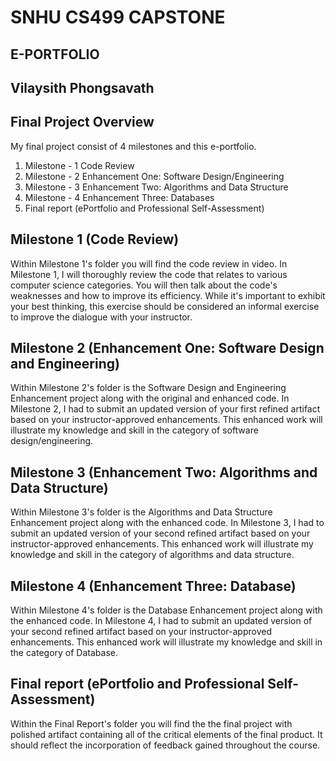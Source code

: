 # SNHU CS499 CAPSTONE
## E-PORTFOLIO

## Vilaysith Phongsavath

## Final Project Overview

My final project consist of  4 milestones and this e-portfolio.

1. Milestone - 1 Code Review
2. Milestone - 2 Enhancement One: Software Design/Engineering
3. Milestone - 3 Enhancement Two: Algorithms and Data Structure
4. Milestone - 4 Enhancement Three: Databases
5. Final report (ePortfolio and Professional Self-Assessment)

## Milestone 1 (Code Review)
Within Milestone 1's folder you will find the code review in video. In Milestone 1, I will thoroughly review the code that relates to various computer science categories. You will then talk about the code's weaknesses and how to improve its efficiency. While it's important to exhibit your best thinking, this exercise should be considered an informal exercise to improve the dialogue with your instructor.

## Milestone 2 (Enhancement One: Software Design and Engineering)
Within Milestone 2's folder is the Software Design and Engineering Enhancement project along with the original and enhanced code. In Milestone 2, I had to submit an updated version of your first refined artifact based on your instructor-approved enhancements. This enhanced work will illustrate my knowledge and skill in the category of software design/engineering.

## Milestone 3 (Enhancement Two: Algorithms and Data Structure)
Within Milestone 3's folder is the Algorithms and Data Structure Enhancement project along with the enhanced code. In Milestone 3, I had to submit an updated version of your second refined artifact based on your instructor-approved enhancements. This enhanced work will illustrate my knowledge and skill in the category of algorithms and data structure.

## Milestone 4 (Enhancement Three: Database)
Within Milestone 4's folder is the Database Enhancement project along with the enhanced code. In Milestone 4, I had to submit an updated version of your second refined artifact based on your instructor-approved enhancements. This enhanced work will illustrate my knowledge and skill in the category of Database.

## Final report (ePortfolio and Professional Self-Assessment) 
Within the Final Report's folder you will find the the final project with polished artifact containing all of the critical elements of the final product. It
should reflect the incorporation of feedback gained throughout the course. 


